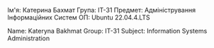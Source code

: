 Ім'я: Катерина Бахмат
Група: ІТ-31
Предмет: Адміністрування Інформаційних Систем
ОП: Ubuntu 22.04.4.LTS

Name: Kateryna Bakhmat
Group: IT-31
Subject: Information Systems Administration